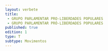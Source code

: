 ```yaml
---
layout: verbete
title:
 - GRUPO PARLAMENTAR PRO-LIBERDADES POPULARES
 - GRUPO PARLAMENTAR PRÓ-LIBERDADES POPULARES
published: true
edition: 1  
type: T
subtype: Movimentos
---
```


